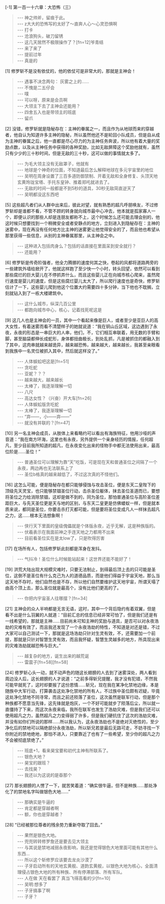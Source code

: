 
[-1] 第一百一十六章：大恐怖（三）
>--- 神之帅斧，留痕于此。<br>
>--- z大大的恐怖写的太好了～直奔人心～心灵恐惧啊<br>
>--- 打卡<br>
>--- 沧浪狗头，破刀留锈<br>
>--- 这几天居然不极限操作了？[fn=12]爷青结<br>
>--- 来了来了<br>
>--- 提前过年<br>
>--- 真是的<br>

[1] 修罗斩不是没有依仗的，他的依仗可是非常大的，那就是主神会！
>--- 遇事不决念两句：
灰雾之上的……<br>
>--- 不愧是二五仔会<br>
>--- 噗<br>
>--- 可以呀，原来是会员啊<br>
>--- 大领主下去了主神会还能用？<br>
>--- 四舍五入也是带领主的班底<br>
>--- 留爪<br>

[2] 没错，修罗斩就是隐秘存在：主神的眷属之一，而且作为从地球而来的穿越者，他自认为知道许多主神的隐秘，所以虽然他还不是轮回小队成员，但是自从成为主神的眷属之后，他一直都是尽心尽力的为主神任务奔波，所以他有着大量的奖励点数，以及从主神任务中获得的各种奖励，比如无敌屏障这个奖励他就有，虽然只有少少的三十秒时间，但是无敌的三十秒，这可以做的事情就太多了。
>--- 为毛大领主没有无敌罩子，他就有<br>
>--- 地球是个神奇的位面，不知道最后怎么解释地球在多元宇宙里的地位<br>
>--- 吴明在周身设置了三百多道防御禁制、开着无敌和全身修复、头顶天地玄黄玲珑宝塔、手托东皇钟、推着郑吒就进去了。<br>
>--- 无敌的时间一般都是不到5秒的道具，30秒无敌简直逆天了<br>
>--- 吴明都没这东西吧<br>

[5] 这些超凡者们从人群中出来后，彼此对望，就有熟悉的超凡呼朋唤友，不过修罗斩却是谁都不看，不管不顾的转身就向城市最中心冲去，他本就是孤家寡人一个，即便认识的那些人却是连朋友都称不上，这个时候怎么还可能去理会别的，他这时候只想要找到一个稍微安全或者安静点的地方，立刻进入到隐秘存在：主神的迷雾中，现在再没有任何地方比主神的迷雾更让他觉得安全的了，而且他也希望从那里获得一些信息，从别的主神眷属那里，从主神会之中。
>--- 这种进入包括肉身么？包括的话直接在里面呆到安全就行？<br>
>--- 还能用？<br>

[6] 修罗斩是传奇阶强者，他全力腾挪的速度何其之快，卷起的风都将道路两旁的一些建筑外墙给掀开了，他就这样跑了至少快一个小时，转头回望，依然可以看到那些腐烂的巨大婴儿在不停抓弄什么，而且这些婴儿正在向城市核心爬来，虽然爬行速度是婴儿的速度，但是这些腐烂婴儿太大了，所以爬行速度也是奇快，修罗斩估计了一下，这些婴儿爬到他这个位置大约需要四十多分钟，当下他也不耽搁，立刻就钻入到了一栋大楼建筑中。
>--- 这什么城市，纵深几百公里<br>
>--- 都跑向城市中心，核心，记着找死呢这是<br>

[9] 这几人也是主神会的一员，其中一个看起来像是巨人，或者至少是亚巨人的高大女性，有着迷雾而看不清楚样子的她就说道：“我在铜山丘区域，这边遇到了永夜，永夜的形态是一串巨大的人串，他们，不，它们相互串联着，用无数的手臂和脚，甚至脑袋都伸长成蛇形，身体都扭曲极长，到处乱抓，凡是被抓住的都融入到了其中，这肉串就越来越诡异，越来越恐怖，越来越大，越来越长，我甚至亲眼看到我族中一名灵位被抓入其中，然后就这样没了。”
>--- 人体蜈蚣吧这是[fn=51]<br>
>--- 贪吃蛇<br>
>--- 亚妮？？？<br>
>--- 越来越大，越来越长<br>
>--- 太棒了，我逐渐理解一切<br>
>--- 八尺<br>
>--- 高达女性？（兴奋）开大车[fn=26]<br>
>--- 人体蜈蚣版贪吃蛇<br>
>--- 太棒了，我逐渐理解一切<br>
>--- “弃——，小——弃——”<br>
>--- 就没有并联的？[fn=47]<br>

[10] 另一名主神会成员，从肢体上来看略约可以看出有海族特征，他用沙哑的声音道：“我在南方环海，这里也有永夜，另外提供一个亲身经历的情报，任何超凡，至少目前我所知道的超凡，在永夜变化出来的怪物手中都无法使用出来，最高位阶是……圣位！”
>--- 普通圣位可以理解为靠“天”吃饭，可是现在天和普通圣位之间隔了一个永夜，两边再也无法联系上了<br>
>--- 圣位b格真的越来越低了，不过这次真的不怪他们。<br>

[16] 这怎么可能，便是隐秘存在都只能够侵蚀与攻击圣位，便是东天二皇陛下的顶级先天灵宝，也只能够禁锢圣位行动，击杀圣位躯体，抹去圣位圣道而已，要想将圣位之力给消除禁锢，这却是做不到的，同为圣位，那怕普通圣位与高阶圣位差距巨大，与先天圣位更是天与地的区别，与东天二皇更是仿佛蝼蚁一样，但是就本质来说，都同是圣位，你要击杀打灭都可能，但是要将圣位变成凡人一样抹去超凡之力，这……根本无法想象啊！
>--- 侠行天下里面的皇级傀儡就是个体版永夜，近乎无解，这是种族版的。<br>
>--- 伏羲表示在我面前神之手连天地之力都用不出来<br>
>--- 目前看圣位实在是太low了，只是吹得厉害<br>

[17] 在场所有人，包括修罗斩此刻都是浑身在发抖。
>--- 气抖冷！圣位什么时候能站起来！这世界还能不能好了！<br>

[19] 洪荒大陆出现大规模灾难时，只要无法制止，到得最后顶上去的只可能是圣位，这倒不是圣位有什么克己为人的道德品质，而是他们得益于宇宙天地，那么当这天地不存时，他们自然也是不存，所以他们自然要维护这天地宇宙，所谓天塌了由高个顶上去，那么圣位就是最高个，没有比他们更高的了。
>--- 你把内宇宙圣人往哪摆？[fn=34]<br>

[21] 主神会的众人半响都是无言无语，这时，其中一个背后隐约有着双翼，但是看不出是什么羽翼的人就道：“目前汇总的信息已经非常可怕了，但是我们还是有一线希望的，那就是主神……目前尚未可知主神的奖励与道具，是否可以对永夜浩劫的灾难有效了，而且我还发现了一个永夜浩劫的特性，不知道是对还是错，不过大家可以自己测试一下，那就是这场浩劫只针对生灵有效，不，还需要加一个前提，那就是只针对智慧生灵有效，而且我怀疑，智慧生灵越多的地方，所具现出来的灾难浩劫就越恐怖与巨大。”
>--- 越复杂的地方，诞生出来的越荒诞<br>
>--- 雷震子[fn=58][fn=58]<br>

[24] 修罗斩心头一动，就不动声色的随这长翅膀的人去到了迷雾深处，两人看到周边没人后，这长翅膀的人才说道：“之前多得斩兄提醒，我才没有犯错，不然我可能早就死了，这时却要报了这份恩情……斩兄，现在我在某净化禁地边缘，本是随族中大军行动，打算袭击这处净化禁地的所有人，不过族中圣位颇有迟疑，毕竟这处净化禁地不同寻常，而且之前还陨落了圣位，这次虽然是联军行动，但是那个种族都不愿意当先锋，这先锋就是炮灰，一个不好可能就步了陨落后尘，所以就一直僵持了下来，而这次永夜来临，我所在联军也发生了浩劫灾难，但是我们还可以使用超凡之力，虽然超凡之力变得弱了许多，但是我们硬抗住了这次的浩劫灾难，并没有如你们所说的那样……所以我认为，这永夜浩劫也不是绝对灭绝性的，至少净化后的禁地可以隔绝部分永夜浩劫，所以斩兄若是最后无路可走，不妨寻找一下你附近的禁地绝地，那怕不进入，只要靠近了也有了一些希望，至少你的超凡之力不会被彻底禁绝了。”
>--- 班底+1，看来昊宝要和初代主神有所联系了。<br>
>--- 银色大地？<br>
>--- 昊宝的跟班？<br>
>--- 去找昊？<br>
>--- 我还以为这说的是昋那个<br>

[27] 那长翅膀的人愣了一下，就苦笑着道：“确实很牛逼，但不是种族……那处净化了的禁地名字叫做银色大地……”
>--- 那确实是牛逼的<br>
>--- 肯定都是穿越者啊<br>
>--- 额，你也是穿越者？<br>

[28] “已经被那位尊者的残余势力重新夺取了回去。”
>--- 果然是银色大地。<br>
>--- 兜兜转转修罗詹还是要去见大领主<br>
>--- 与其说是禁地减弱永夜影响，我还是觉得银色大地里面可能有其他什么东西…<br>
>--- 所以这个斩修罗应该要去龙炎沙漠了<br>
>--- 子牙启动所有的天地玄黄舰、道韵玄黄舰，以银色大地为核心，全面清理侵占银色大地的所有种族、所有停滞部落、所有军队。<br>
>--- 人在做 天在看罢了 真当飞得高看的少[fn=10]<br>
>--- 吴明:想多了<br>
>--- 子牙搞事了啊<br>
>--- 子牙？<br>
